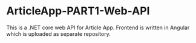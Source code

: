 # ArticleApp-PART1-Web-API
This is a .NET core web API for Article App. Frontend is written in Angular which is uploaded as separate repository.
